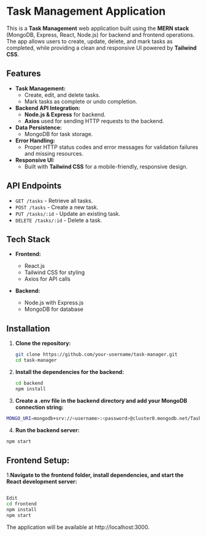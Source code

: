 # Task Management Application

This is a **Task Management** web application built using the **MERN stack** (MongoDB, Express, React, Node.js) for backend and frontend operations. The app allows users to create, update, delete, and mark tasks as completed, while providing a clean and responsive UI powered by **Tailwind CSS**.

## Features

- **Task Management:**
  - Create, edit, and delete tasks.
  - Mark tasks as complete or undo completion.
- **Backend API Integration:**
  - **Node.js & Express** for backend.
  - **Axios** used for sending HTTP requests to the backend.
- **Data Persistence:**
  - MongoDB for task storage.
- **Error Handling:**
  - Proper HTTP status codes and error messages for validation failures and missing resources.
- **Responsive UI:**
  - Built with **Tailwind CSS** for a mobile-friendly, responsive design.

## API Endpoints

- `GET /tasks` - Retrieve all tasks.
- `POST /tasks` - Create a new task.
- `PUT /tasks/:id` - Update an existing task.
- `DELETE /tasks/:id` - Delete a task.

## Tech Stack

- **Frontend:**
  - React.js
  - Tailwind CSS for styling
  - Axios for API calls

- **Backend:**
  - Node.js with Express.js
  - MongoDB for database

## Installation

1. **Clone the repository:**

   ```bash
   git clone https://github.com/your-username/task-manager.git
   cd task-manager

2. **Install the dependencies for the backend:**

   ```bash
   cd backend
   npm install
3. **Create a .env file in the backend directory and add your MongoDB connection string:**

  ```bash
  MONGO_URI=mongodb+srv://<username>:<password>@cluster0.mongodb.net/Tasks_info?retryWrites=true&w=majority
  ```

4. **Run the backend server:**

 ```bash
 npm start
 ```

## Frontend Setup:
1.**Navigate to the frontend folder, install dependencies, and start the React development server:**

```bash

Edit
cd frontend
npm install
npm start
```
The application will be available at http://localhost:3000.


